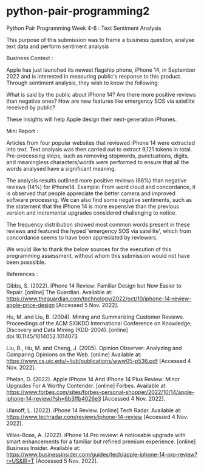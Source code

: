 # python-pair-programming2
Python Pair Programming Week 4-6 : Text Sentiment Analysis

This purpose of this submission was to frame a business question, analyse text data and perform sentiment analysis

Business Context :

Apple has just launched its newest flagship phone, iPhone 14, in September 2022 and is interested in measuring public's response to this product. 
Through sentiment analysis, they wish to know the following:

What is said by the public about iPhone 14?
Are there more positive reviews than negative ones?
How are new features like emergency SOS via satellite received by public?

These insights will help Apple design their next-generation iPhones.

Mini Report :

Articles from four popular websites that reviewed iPhone 14 were extracted into text. 
Text analysis was then carried out to extract 9,121 tokens in total. 
Pre-processing steps, such as removing stopwords, punctuations, digits, and meaningless characters/words were performed to ensure that all the words analysed have a significant meaning.

The analysis results outlined more positive reviews (86%) than negative reviews (14%) for iPhone14. 
Example: From word cloud and concordance, it is observed that people appreciate the better camera and improved software processing. 
         We can also find some negative sentiments, such as the statement that the iPhone 14 is more expensive than the previous version and incremental upgrades considered challenging to notice.

The frequency distribution showed most common words present in these reviews and featured the hyped 'emergency SOS via satellite', which from concordance seems to have been appreciated by reviewers.

We would like to thank the below sources for the execution of this programming assessment, without whom this submission would not have been posssible.

References :

Gibbs, S. (2022). iPhone 14 Review: Familiar Design but Now Easier to Repair. [online] The Guardian. Available at: https://www.theguardian.com/technology/2022/oct/10/iphone-14-review-apple-price-design [Accessed 5 Nov. 2022].

Hu, M. and Liu, B. (2004). Mining and Summarizing Customer Reviews. Proceedings of the ACM SIGKDD International Conference on Knowledge; Discovery and Data Mining (KDD-2004). [online] doi:10.1145/1014052.1014073.

Liu, B., Hu, M. and Cheng, J. (2005). Opinion Observer: Analyzing and Comparing Opinions on the Web. [online] Available at: https://www.cs.uic.edu/~liub/publications/www05-p536.pdf [Accessed 4 Nov. 2022].

Phelan, D. (2022). Apple iPhone 14 And iPhone 14 Plus Review: Minor Upgrades For A Worthy Contender. [online] Forbes. Available at: https://www.forbes.com/sites/forbes-personal-shopper/2022/10/14/apple-iphone-14-review/?sh=6b3ffb4026e3 [Accessed 4 Nov. 2022].

Ulanoff, L. (2022). iPhone 14 Review. [online] Tech Radar. Available at: https://www.techradar.com/reviews/iphone-14-review [Accessed 4 Nov. 2022].

Villas-Boas, A. (2022). iPhone 14 Pro review: A noticeable upgrade with smart enhancements for a familiar but refined premium experience. [online] Business Insider. Available at: https://www.businessinsider.com/guides/tech/apple-iphone-14-pro-review?r=US&IR=T [Accessed 5 Nov. 2022].
